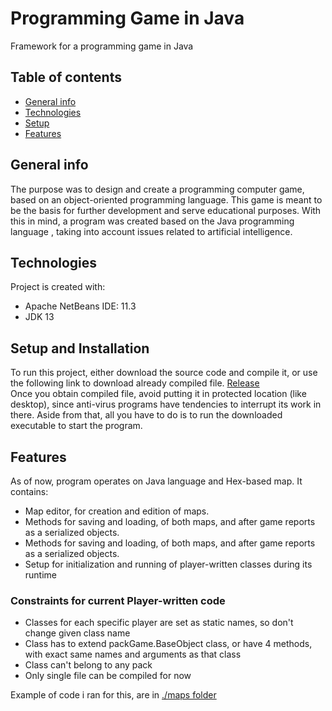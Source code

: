 # Programming Game in Java
Framework for a programming game in Java

## Table of contents
* [General info](#general-info)
* [Technologies](#technologies)
* [Setup](#setup)
* [Features](#features)

## General info
The purpose was to design and create a programming computer game, based on an object-oriented programming language. This game is meant to be the basis for further development and serve educational purposes. With this in mind, a program was created based on the Java programming language , taking into account issues related to artificial intelligence.
	
## Technologies
Project is created with:
* Apache NetBeans IDE: 11.3
* JDK 13
	
## Setup and Installation
To run this project, either download the source code and compile it, or use the following link to download already compiled file.
[Release](https://github.com/SoldiersPL/Programming-Game/releases/latest) <br/>
Once you obtain compiled file, avoid putting it in protected location (like desktop), since anti-virus programs have tendencies to interrupt its work in there.
Aside from that, all you have to do is to run the downloaded executable to start the program.

## Features
As of now, program operates on Java language and Hex-based map.
It contains:
 - Map editor, for creation and edition of maps.
 - Methods for saving and loading, of both maps, and after game reports as a serialized objects.
 - Methods for saving and loading, of both maps, and after game reports as a serialized objects.
 - Setup for initialization and running of player-written classes during its runtime

### Constraints for current Player-written code
- Classes for each specific player are set as static names, so don't change given class name
- Class has to extend packGame.BaseObject class, or have 4 methods, with exact same names and arguments as that class
- Class can't belong to any pack
- Only single file can be compiled for now

Example of code i ran for this, are in [./maps folder](https://github.com/SoldiersPL/Programming-Game/tree/master/maps)
